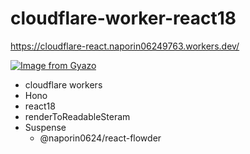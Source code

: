 # cloudflare-worker-react18

https://cloudflare-react.naporin06249763.workers.dev/

[![Image from Gyazo](https://i.gyazo.com/1af6abac7516cb7ba4782ac6518ff6cf.gif)](https://gyazo.com/1af6abac7516cb7ba4782ac6518ff6cf)

- cloudflare workers
- Hono
- react18
 - renderToReadableSteram
 - Suspense
   - @naporin0624/react-flowder   
